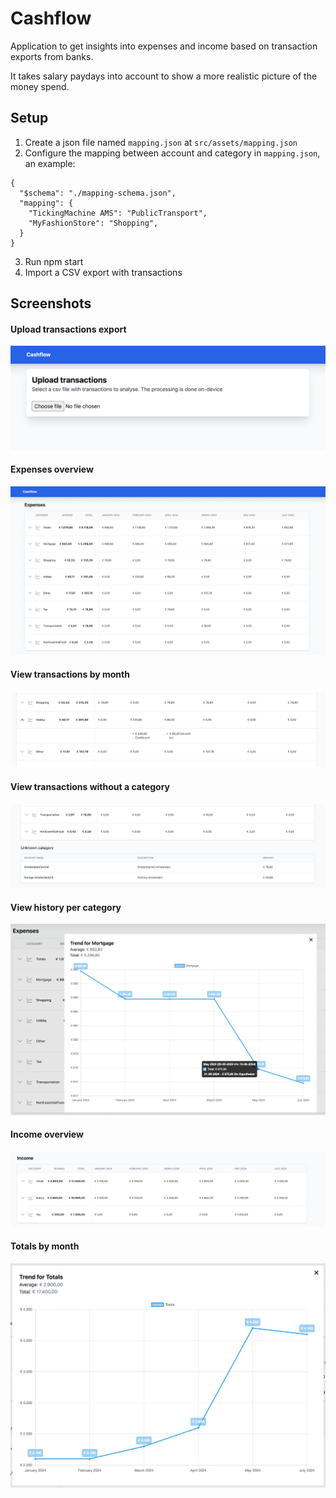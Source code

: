 # Cashflow

Application to get insights into expenses and income based on transaction exports from banks.

It takes salary paydays into account to show a more realistic picture of the money spend.

## Setup
1. Create a json file named `mapping.json` at `src/assets/mapping.json`
2. Configure the mapping between account and category in `mapping.json`, an example:
```
{
  "$schema": "./mapping-schema.json",
  "mapping": {
    "TickingMachine AMS": "PublicTransport",
    "MyFashionStore": "Shopping",
  }
}
```
3. Run npm start
4. Import a CSV export with transactions

## Screenshots

#### Upload transactions export
![Transactions upload](./docs/import.png)

#### Expenses overview
![Expenses Overview](./docs/expenses_overview.png)

#### View transactions by month
![Category details](./docs/category_details.png)

#### View transactions without a category
![Unknown category](./docs/unknown_category.png)

#### View history per category
![Track history expenses](./docs/track_history_expenses.png)

#### Income overview
![Income overview](./docs/income.png)

#### Totals by month
![Totals](./docs/totals.png)
